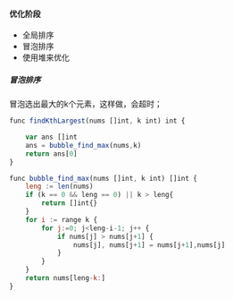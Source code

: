 

#### 优化阶段

- 全局排序
- 冒泡排序
- 使用堆来优化

##### 冒泡排序

冒泡选出最大的k个元素，这样做，会超时；
```js
func findKthLargest(nums []int, k int) int {

	var ans []int
    ans = bubble_find_max(nums,k)
    return ans[0]
}

func bubble_find_max(nums []int, k int) []int {
	leng := len(nums)
    if (k == 0 && leng == 0) || k > leng{
        return []int{} 
    }
	for i := range k {
		for j:=0; j<leng-i-1; j++ {
            if nums[j] > nums[j+1] {
                nums[j], nums[j+1] = nums[j+1],nums[j]
            }
		}
	}
    return nums[leng-k:]
}
```